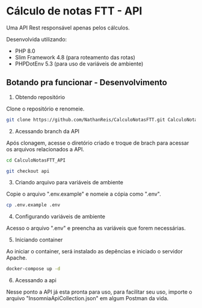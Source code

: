 # Cálculo de notas FTT - API

Uma API Rest responsável apenas pelos cálculos.

Desenvolvida utilizando:

- PHP 8.0
- Slim Framework 4.8 (para roteamento das rotas)
- PHPDotEnv 5.3 (para uso de variáveis de ambiente)

## Botando pra funcionar - Desenvolvimento

1. Obtendo repositório

Clone o repositório e renomeie.

```bash
git clone https://github.com/NathanReis/CalculoNotasFTT.git CalculoNotasFTT_API
```

2. Acessando branch da API

Após clonagem, acesse o diretório criado e troque de brach para acessar os arquivos relacionados a API.

```bash
cd CalculoNotasFTT_API

git checkout api
```

3. Criando arquivo para variáveis de ambiente

Copie o arquivo ".env.example" e nomeie a cópia como ".env".

```bash
cp .env.example .env
```

4. Configurando variáveis de ambiente

Acesso o arquivo ".env" e preencha as variáveis que forem necessárias.

5. Iniciando container

Ao iniciar o container, será instalado as depências e iniciado o servidor Apache.

```bash
docker-compose up -d
```

6. Acessando a api

Nesse ponto a API já esta pronta para uso, para facilitar seu uso, importe o arquivo "InsomniaApiCollection.json" em
algum Postman da vida.
